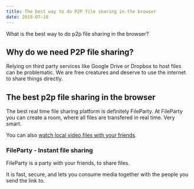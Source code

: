 ```yaml
---
title: The best way to do P2P file sharing in the browser
date: 2019-07-10
---
```


What is the best way to do p2p file sharing in the browser?

## Why do we need P2P file sharing?

Relying on third party services like Google Drive or Dropbox to host files can be problematic. We are free creatures and deserve to use the internet to share things directly.

## The best p2p file sharing in the browser

The best real time file sharing platform is definitely FileParty. At FileParty you can create a room, where all files are transfered in real time. Very smart.

You can also [watch local video files with your friends](/watch-local-videos-with-friends-online).

### FileParty - Instant file sharing

FileParty is a party with your friends, to share files.

It is fast, secure, and lets you consume media together with the people you send the link to.